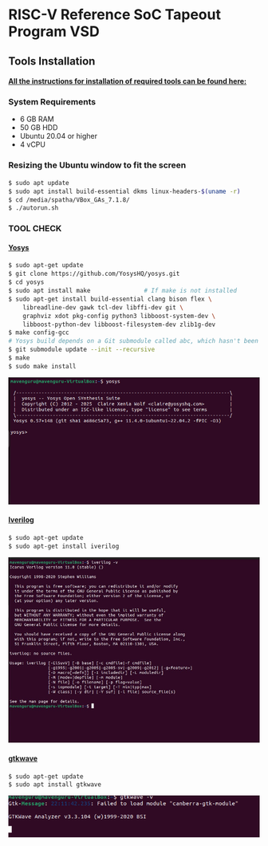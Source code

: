 
# RISC-V Reference SoC Tapeout Program VSD

## Tools Installation

#### <ins>All the instructions for installation of required tools can be found here:</ins>

### **System Requirements**
- 6 GB RAM
- 50 GB HDD
- Ubuntu 20.04 or higher
- 4 vCPU

### **Resizing the Ubuntu window to fit the screen**
```bash
$ sudo apt update
$ sudo apt install build-essential dkms linux-headers-$(uname -r)
$ cd /media/spatha/VBox_GAs_7.1.8/
$ ./autorun.sh
```

### **TOOL CHECK**

#### <ins>**Yosys**</ins>
```bash
$ sudo apt-get update
$ git clone https://github.com/YosysHQ/yosys.git
$ cd yosys
$ sudo apt install make               # If make is not installed
$ sudo apt-get install build-essential clang bison flex \
    libreadline-dev gawk tcl-dev libffi-dev git \
    graphviz xdot pkg-config python3 libboost-system-dev \
    libboost-python-dev libboost-filesystem-dev zlib1g-dev
$ make config-gcc
# Yosys build depends on a Git submodule called abc, which hasn't been initialized yet. You need to run the following command before running make
$ git submodule update --init --recursive
$ make 
$ sudo make install
```
![screenshot](https://github.com/KIRedSilicon/KIRedSilicon-RISC-V-SoC-Tapeout-Program_VSD/blob/master/Week_0/Images/yosys_installation.png)
 
#### <ins>**Iverilog**</ins>
```bash
$ sudo apt-get update
$ sudo apt-get install iverilog
```
 ![screenshot](https://github.com/KIRedSilicon/KIRedSilicon-RISC-V-SoC-Tapeout-Program_VSD/blob/master/Week_0/Images/iverilog_status.jpg)
#### <ins>**gtkwave**</ins>
```bash
$ sudo apt-get update
$ sudo apt install gtkwave
```
 
![screenshot](https://github.com/KIRedSilicon/KIRedSilicon-RISC-V-SoC-Tapeout-Program_VSD/blob/master/Week_0/Images/gtkwave_installation.png)
